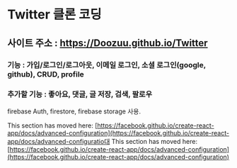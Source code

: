 # Twitter 클론 코딩

## 사이트 주소 : https://Doozuu.github.io/Twitter

### 기능 : 가입/로그인/로그아웃, 이메일 로그인, 소셜 로그인(google, github), CRUD, profile
### 추가할 기능 : 좋아요, 댓글, 글 저장, 검색, 팔로우

firebase Auth, firestore, firebase storage 사용.

This section has moved here: [https://facebook.github.io/create-react-app/docs/advanced-configuration](https://facebook.github.io/create-react-app/docs/advanced-configuratio대
This section has moved here: [https://facebook.github.io/create-react-app/docs/advanced-configuration](https://facebook.github.io/create-react-app/docs/advanced-configuration)
